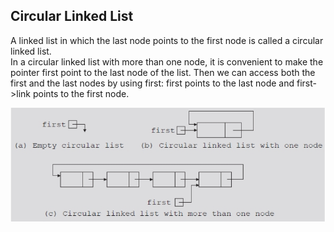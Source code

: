 ## Circular Linked List
A linked list in which the last node points to the first node is called a circular linked list.  
In a circular linked list with more than one node, it is convenient to make the pointer first point to 
the last node of the list.  Then we can access both the first and the last nodes by using first:  first 
points to the last node and first->link points to the first node.  

![circular linked list](https://github.com/vgorbic1/Tutorials/blob/master/C-plus-plus/images/ll6.jpg)
